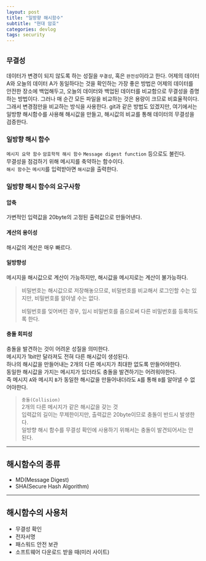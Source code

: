 ```yaml
---
layout: post
title: "일방향 해시함수"
subtitle: "현대 암호"
categories: devlog
tags: security
---
```


## `무결성`
데이터가 변경이 되지 않도록 하는 성질을 `무결성`, 혹은 `완전성`이라고 한다. 어제의 데이터 A와 오늘의 데이터 A가 동일하다는 것을 확인하는 가장 좋은 방법은 어제의 데이터를 안전한 장소에 백업해두고, 오늘의 데이터와 백업된 데이터를 비교함으로 무결성을 증명하는 방법이다. 그러나 매 순간 모든 파일을 비교하는 것은 용량이 크므로 비효율적이다. 그래서 변경점만을 비교하는 방식을 사용한다. git과 같은 방법도 있겠지만, 여기에서는 일방향 해시함수를 사용해 해시값을 만들고, 해시값의 비교를 통해 데이터의 무결성을 검증한다.

### 일방향 해시 함수
`메시지 요약 함수` `암호학적 해시 함수` `Message digest function` 등으로도 불린다.  
무결성을 점검하기 위해 메시지를 축약하는 함수이다.   
`해시 함수`는 `메시지`를 입력받아면 `해시값`을 출력한다.   

### 일방향 해시 함수의 요구사항  
#### 압축   
가변적인 입력값을 20byte의 고정된 출력값으로 만들어낸다.   

#### 계산의 용이성   
해시값의 계산은 매우 빠르다. 

#### 일방향성   
메시지을 해시값으로 계산이 가능하지만, 해시값을 메시지로는 계산이 불가능하다.    
> 비밀번호는 해시값으로 저장해놓으므로, 비밀번호를 비교해서 로그인할 수는 있지만, 비밀번호를 알아낼 수는 없다.   
> 
> 비밀번호를 잊어버린 경우, 임시 비밀번호를 줌으로써 다른 비밀번호를 등록하도록 한다.

#### 충돌 회피성   
충돌을 발견하는 것이 어려운 성질을 의미한다.   
메시지가 1bit만 달라져도 전혀 다른 해시값이 생성된다.   
하나의 해시값을 만들어내는 2개의 다른 메시지가 최대한 없도록 만들어야한다.    
동일한 해시값을 가지는 메시지가 있더라도 충돌을 발견하기는 어려워야한다.   
즉 메시지 `A`와 메시지 `B`가 동일한 해시값을 만들어내더라도 `A`를 통해 `B`를 알아낼 수 없어야한다.   

> `충돌(Collision)`   
> 2개의 다른 메시지가 같은 해시값을 갖는 것   
> 입력값의 길이는 무제한이지만, 출력값은 20byte이므로 충돌이 반드시 발생한다.   
> 일방향 해시 함수를 무결성 확인에 사용하기 위해서는 충돌이 발견되어서는 안 된다.

---

## 해시함수의 종류
- MD(Message Digest)
- SHA(Secure Hash Algorithm)

---

## 해시함수의 사용처
- 무결성 확인
- 전자서명
- 패스워드 안전 보관
- 소프트웨어 다운로드 받을 때(미러 사이트)

